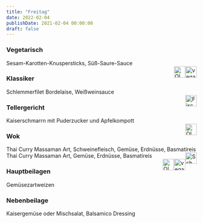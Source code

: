 ```yaml
---
title: "Freitag"
date: 2022-02-04
publishDate: 2021-02-04 00:00:00
draft: false
---
```

### Vegetarisch  
<div class="flex-container">
<div>Sesam-Karotten-Knuspersticks, Süß-Saure-Sauce</div><div margin-left="auto"><img loading="lazy" src="../images/vegan.png" style="float:right;" alt="vegan.png" height=30px><img loading="lazy" src="../images/OLV.png" style="float:right;" alt="OLV.png" height=30px></div></div>

### Klassiker  
<div class="flex-container">
<div>Schlemmerfilet Bordelaise, Weißweinsauce</div><div margin-left="auto"><img loading="lazy" src="../images/Fisch.png" style="float:right;" alt="Fisch.png" height=30px></div></div>

### Tellergericht  
<div class="flex-container">
<div>Kaiserschmarrn mit Puderzucker und Apfelkompott</div><div margin-left="auto"><img loading="lazy" src="../images/OLV.png" style="float:right;" alt="OLV.png" height=30px></div></div>

### Wok  
<div class="flex-container">
<div>Thai Curry Massaman Art, Schweinefleisch, Gemüse, Erdnüsse, Basmatireis</div><div margin-left="auto"><img loading="lazy" src="../images/Schwein.png" style="float:right;" alt="Schwein.png" height=30px></div></div><div class="flex-container">
<div>Thai Curry Massaman Art, Gemüse, Erdnüsse, Basmatireis</div><div margin-left="auto"><img loading="lazy" src="../images/vegan.png" style="float:right;" alt="vegan.png" height=30px><img loading="lazy" src="../images/OLV.png" style="float:right;" alt="OLV.png" height=30px></div></div>

### Hauptbeilagen  
<div class="flex-container">
<div>Gemüsezartweizen </div><div margin-left="auto"></div></div>

### Nebenbeilage  
<div class="flex-container">
<div>Kaisergemüse oder Mischsalat, Balsamico Dressing </div><div margin-left="auto"></div></div>


